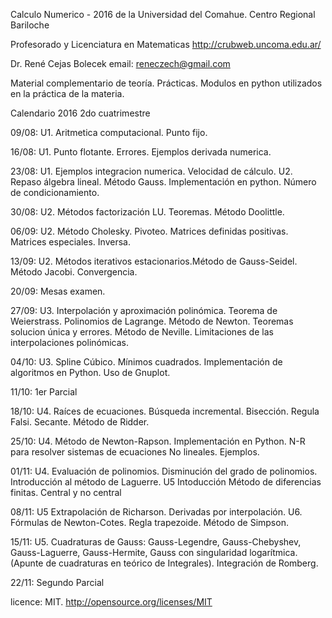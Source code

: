 Calculo Numerico - 2016 de la Universidad del Comahue. Centro Regional Bariloche

Profesorado y Licenciatura en Matematicas
http://crubweb.uncoma.edu.ar/

Dr. René Cejas Bolecek
email: reneczech@gmail.com

Material complementario de teoría. Prácticas. Modulos en python utilizados en la práctica de la materia. 

Calendario 2016 2do cuatrimestre

09/08: U1. Aritmetica computacional. Punto fijo.

16/08: U1. Punto flotante. Errores. Ejemplos derivada numerica.

23/08: U1. Ejemplos integracion numerica. Velocidad de cálculo. 
       U2. Repaso álgebra lineal. Método Gauss. Implementación en python. Número de condicionamiento.

30/08: U2. Métodos factorización LU. Teoremas. Método Doolittle.

06/09: U2. Método Cholesky. Pivoteo. Matrices definidas positivas. Matrices especiales. Inversa.

13/09: U2. Métodos iterativos estacionarios.Método de Gauss-Seidel. Método Jacobi. Convergencia.

20/09: Mesas examen.

27/09: U3. Interpolación y aproximación polinómica. Teorema de Weierstrass. Polinomios de Lagrange. Método de Newton. Teoremas solucion única y errores. Método de Neville. Limitaciones de las interpolaciones polinómicas.

04/10: U3. Spline Cúbico. Mínimos cuadrados. Implementación de algoritmos en Python. Uso de Gnuplot.

11/10: 1er Parcial

18/10: U4. Raíces de ecuaciones. Búsqueda incremental. Bisección. Regula Falsi. Secante. Método de Ridder.
 
25/10: U4. Método de Newton-Rapson. Implementación en Python. N-R para resolver sistemas de ecuaciones No lineales. Ejemplos.

01/11: U4. Evaluación de polinomios. Disminución del grado de polinomios. Introducción al método de Laguerre. U5 Intoducción Método de diferencias finitas. Central y no central

08/11: U5 Extrapolación de Richarson. Derivadas por interpolación.  U6. Fórmulas de Newton-Cotes. Regla trapezoide. Método de Simpson. 

15/11: U5. Cuadraturas de Gauss:
Gauss-Legendre, Gauss-Chebyshev, Gauss-Laguerre, Gauss-Hermite, Gauss con singularidad logarítmica. (Apunte de cuadraturas en teórico de Integrales). Integración de Romberg. 

22/11: Segundo Parcial





licence: MIT. http://opensource.org/licenses/MIT 